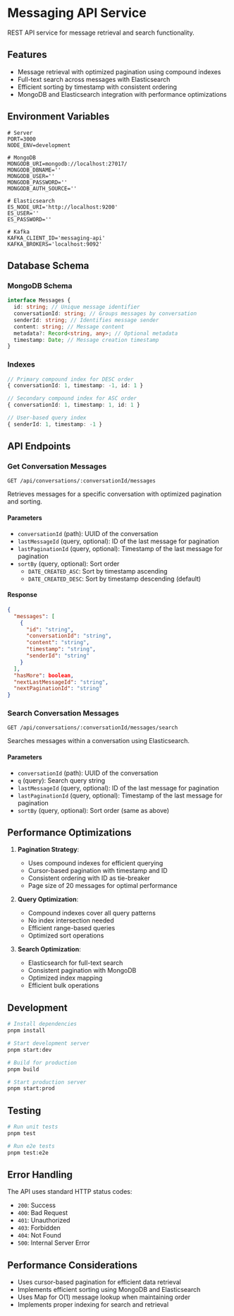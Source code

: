 # Messaging API Service

REST API service for message retrieval and search functionality.

## Features

- Message retrieval with optimized pagination using compound indexes
- Full-text search across messages with Elasticsearch
- Efficient sorting by timestamp with consistent ordering
- MongoDB and Elasticsearch integration with performance optimizations

## Environment Variables

```env
# Server
PORT=3000
NODE_ENV=development

# MongoDB
MONGODB_URI=mongodb://localhost:27017/
MONGODB_DBNAME=''
MONGODB_USER=''
MONGODB_PASSWORD=''
MONGODB_AUTH_SOURCE=''

# Elasticsearch
ES_NODE_URI='http://localhost:9200'
ES_USER=''
ES_PASSWORD=''

# Kafka
KAFKA_CLIENT_ID='messaging-api'
KAFKA_BROKERS='localhost:9092'
```

## Database Schema

### MongoDB Schema

```typescript
interface Messages {
  id: string; // Unique message identifier
  conversationId: string; // Groups messages by conversation
  senderId: string; // Identifies message sender
  content: string; // Message content
  metadata?: Record<string, any>; // Optional metadata
  timestamp: Date; // Message creation timestamp
}
```

### Indexes

```typescript
// Primary compound index for DESC order
{ conversationId: 1, timestamp: -1, id: 1 }

// Secondary compound index for ASC order
{ conversationId: 1, timestamp: 1, id: 1 }

// User-based query index
{ senderId: 1, timestamp: -1 }
```

## API Endpoints

### Get Conversation Messages

```http
GET /api/conversations/:conversationId/messages
```

Retrieves messages for a specific conversation with optimized pagination and sorting.

#### Parameters

- `conversationId` (path): UUID of the conversation
- `lastMessageId` (query, optional): ID of the last message for pagination
- `lastPaginationId` (query, optional): Timestamp of the last message for pagination
- `sortBy` (query, optional): Sort order
  - `DATE_CREATED_ASC`: Sort by timestamp ascending
  - `DATE_CREATED_DESC`: Sort by timestamp descending (default)

#### Response

```json
{
  "messages": [
    {
      "id": "string",
      "conversationId": "string",
      "content": "string",
      "timestamp": "string",
      "senderId": "string"
    }
  ],
  "hasMore": boolean,
  "nextLastMessageId": "string",
  "nextPaginationId": "string"
}
```

### Search Conversation Messages

```http
GET /api/conversations/:conversationId/messages/search
```

Searches messages within a conversation using Elasticsearch.

#### Parameters

- `conversationId` (path): UUID of the conversation
- `q` (query): Search query string
- `lastMessageId` (query, optional): ID of the last message for pagination
- `lastPaginationId` (query, optional): Timestamp of the last message for pagination
- `sortBy` (query, optional): Sort order (same as above)

## Performance Optimizations

1. **Pagination Strategy**:

   - Uses compound indexes for efficient querying
   - Cursor-based pagination with timestamp and ID
   - Consistent ordering with ID as tie-breaker
   - Page size of 20 messages for optimal performance

2. **Query Optimization**:

   - Compound indexes cover all query patterns
   - No index intersection needed
   - Efficient range-based queries
   - Optimized sort operations

3. **Search Optimization**:
   - Elasticsearch for full-text search
   - Consistent pagination with MongoDB
   - Optimized index mapping
   - Efficient bulk operations

## Development

```bash
# Install dependencies
pnpm install

# Start development server
pnpm start:dev

# Build for production
pnpm build

# Start production server
pnpm start:prod
```

## Testing

```bash
# Run unit tests
pnpm test

# Run e2e tests
pnpm test:e2e
```

## Error Handling

The API uses standard HTTP status codes:

- `200`: Success
- `400`: Bad Request
- `401`: Unauthorized
- `403`: Forbidden
- `404`: Not Found
- `500`: Internal Server Error

## Performance Considerations

- Uses cursor-based pagination for efficient data retrieval
- Implements efficient sorting using MongoDB and Elasticsearch
- Uses Map for O(1) message lookup when maintaining order
- Implements proper indexing for search and retrieval
